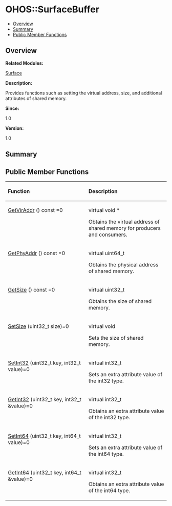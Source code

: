 # OHOS::SurfaceBuffer<a name="EN-US_TOPIC_0000001054718143"></a>

-   [Overview](#section977729523165633)
-   [Summary](#section1163816034165633)
-   [Public Member Functions](#pub-methods)

## **Overview**<a name="section977729523165633"></a>

**Related Modules:**

[Surface](surface.md)

**Description:**

Provides functions such as setting the virtual address, size, and additional attributes of shared memory. 

**Since:**

1.0

**Version:**

1.0

## **Summary**<a name="section1163816034165633"></a>

## Public Member Functions<a name="pub-methods"></a>

<a name="table127227145165633"></a>
<table><thead align="left"><tr id="row266480016165633"><th class="cellrowborder" valign="top" width="50%" id="mcps1.1.3.1.1"><p id="p1981574221165633"><a name="p1981574221165633"></a><a name="p1981574221165633"></a>Function</p>
</th>
<th class="cellrowborder" valign="top" width="50%" id="mcps1.1.3.1.2"><p id="p516805400165633"><a name="p516805400165633"></a><a name="p516805400165633"></a>Description</p>
</th>
</tr>
</thead>
<tbody><tr id="row354815380165633"><td class="cellrowborder" valign="top" width="50%" headers="mcps1.1.3.1.1 "><p id="p1531960825165633"><a name="p1531960825165633"></a><a name="p1531960825165633"></a><a href="surface.md#ga623d6c8ced742a36017bb71f6441b2a7">GetVirAddr</a> () const =0</p>
</td>
<td class="cellrowborder" valign="top" width="50%" headers="mcps1.1.3.1.2 "><p id="p1305051095165633"><a name="p1305051095165633"></a><a name="p1305051095165633"></a>virtual void * </p>
<p id="p404616388165633"><a name="p404616388165633"></a><a name="p404616388165633"></a>Obtains the virtual address of shared memory for producers and consumers. </p>
</td>
</tr>
<tr id="row1735176420165633"><td class="cellrowborder" valign="top" width="50%" headers="mcps1.1.3.1.1 "><p id="p836862658165633"><a name="p836862658165633"></a><a name="p836862658165633"></a><a href="surface.md#ga5d797958fed83fdea15b3f6ad5ddf97e">GetPhyAddr</a> () const =0</p>
</td>
<td class="cellrowborder" valign="top" width="50%" headers="mcps1.1.3.1.2 "><p id="p451241145165633"><a name="p451241145165633"></a><a name="p451241145165633"></a>virtual uint64_t </p>
<p id="p1375510060165633"><a name="p1375510060165633"></a><a name="p1375510060165633"></a>Obtains the physical address of shared memory. </p>
</td>
</tr>
<tr id="row988881037165633"><td class="cellrowborder" valign="top" width="50%" headers="mcps1.1.3.1.1 "><p id="p270725510165633"><a name="p270725510165633"></a><a name="p270725510165633"></a><a href="surface.md#gaad9d0ca349b3f398b31c38ac9a650138">GetSize</a> () const =0</p>
</td>
<td class="cellrowborder" valign="top" width="50%" headers="mcps1.1.3.1.2 "><p id="p1694572671165633"><a name="p1694572671165633"></a><a name="p1694572671165633"></a>virtual uint32_t </p>
<p id="p1356595520165633"><a name="p1356595520165633"></a><a name="p1356595520165633"></a>Obtains the size of shared memory. </p>
</td>
</tr>
<tr id="row2120936614165633"><td class="cellrowborder" valign="top" width="50%" headers="mcps1.1.3.1.1 "><p id="p895153226165633"><a name="p895153226165633"></a><a name="p895153226165633"></a><a href="surface.md#ga818ee9015ff03d536b9a73d52f36b4f2">SetSize</a> (uint32_t size)=0</p>
</td>
<td class="cellrowborder" valign="top" width="50%" headers="mcps1.1.3.1.2 "><p id="p1421909780165633"><a name="p1421909780165633"></a><a name="p1421909780165633"></a>virtual void </p>
<p id="p535989675165633"><a name="p535989675165633"></a><a name="p535989675165633"></a>Sets the size of shared memory. </p>
</td>
</tr>
<tr id="row1451024163165633"><td class="cellrowborder" valign="top" width="50%" headers="mcps1.1.3.1.1 "><p id="p2087506667165633"><a name="p2087506667165633"></a><a name="p2087506667165633"></a><a href="surface.md#gaf4b467cb2d7015d00f4bcf77c5b19875">SetInt32</a> (uint32_t key, int32_t value)=0</p>
</td>
<td class="cellrowborder" valign="top" width="50%" headers="mcps1.1.3.1.2 "><p id="p1832729668165633"><a name="p1832729668165633"></a><a name="p1832729668165633"></a>virtual int32_t </p>
<p id="p448237544165633"><a name="p448237544165633"></a><a name="p448237544165633"></a>Sets an extra attribute value of the int32 type. </p>
</td>
</tr>
<tr id="row1244228581165633"><td class="cellrowborder" valign="top" width="50%" headers="mcps1.1.3.1.1 "><p id="p34364019165633"><a name="p34364019165633"></a><a name="p34364019165633"></a><a href="surface.md#ga54a916606158a8799fe421eb3842848e">GetInt32</a> (uint32_t key, int32_t &amp;value)=0</p>
</td>
<td class="cellrowborder" valign="top" width="50%" headers="mcps1.1.3.1.2 "><p id="p1143187644165633"><a name="p1143187644165633"></a><a name="p1143187644165633"></a>virtual int32_t </p>
<p id="p1212685399165633"><a name="p1212685399165633"></a><a name="p1212685399165633"></a>Obtains an extra attribute value of the int32 type. </p>
</td>
</tr>
<tr id="row451784853165633"><td class="cellrowborder" valign="top" width="50%" headers="mcps1.1.3.1.1 "><p id="p639459030165633"><a name="p639459030165633"></a><a name="p639459030165633"></a><a href="surface.md#ga479eea3722e4d8448ead051c2f11cec5">SetInt64</a> (uint32_t key, int64_t value)=0</p>
</td>
<td class="cellrowborder" valign="top" width="50%" headers="mcps1.1.3.1.2 "><p id="p687455363165633"><a name="p687455363165633"></a><a name="p687455363165633"></a>virtual int32_t </p>
<p id="p1583615078165633"><a name="p1583615078165633"></a><a name="p1583615078165633"></a>Sets an extra attribute value of the int64 type. </p>
</td>
</tr>
<tr id="row191022730165633"><td class="cellrowborder" valign="top" width="50%" headers="mcps1.1.3.1.1 "><p id="p2078995026165633"><a name="p2078995026165633"></a><a name="p2078995026165633"></a><a href="surface.md#ga3a442c71aee865c7b7a9bb6505ce800a">GetInt64</a> (uint32_t key, int64_t &amp;value)=0</p>
</td>
<td class="cellrowborder" valign="top" width="50%" headers="mcps1.1.3.1.2 "><p id="p1758171653165633"><a name="p1758171653165633"></a><a name="p1758171653165633"></a>virtual int32_t </p>
<p id="p361912486165633"><a name="p361912486165633"></a><a name="p361912486165633"></a>Obtains an extra attribute value of the int64 type. </p>
</td>
</tr>
</tbody>
</table>


